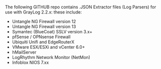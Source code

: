 The following GITHUB repo contains .JSON Extractor files (Log Parsers) for use with GrayLog 2.2.x:
these include:

- Untangle NG Firewall version 12
- Untangle NG Firewall version 13
- Symantec (BlueCoat) SSLV version 3.x+
- pfSense / OPNsense Firewall
- Ubiquiti Unifi and EdgeRouterX
- VMware ESX/ESXi and vCenter 6.0+
- hMailServer
- LogRhythm Network Monitor (NetMon)
- Infoblox NIOS 7.xx

